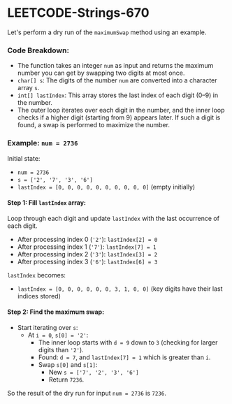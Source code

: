 # LEETCODE-Strings-670
Let's perform a dry run of the `maximumSwap` method using an example. 

### Code Breakdown:
- The function takes an integer `num` as input and returns the maximum number you can get by swapping two digits at most once.
- `char[] s`: The digits of the number `num` are converted into a character array `s`.
- `int[] lastIndex`: This array stores the last index of each digit (0–9) in the number.
- The outer loop iterates over each digit in the number, and the inner loop checks if a higher digit (starting from 9) appears later. If such a digit is found, a swap is performed to maximize the number.

### Example: `num = 2736`

Initial state:
- `num = 2736`
- `s = ['2', '7', '3', '6']`
- `lastIndex = [0, 0, 0, 0, 0, 0, 0, 0, 0, 0]` (empty initially)

#### Step 1: Fill `lastIndex` array:
Loop through each digit and update `lastIndex` with the last occurrence of each digit.

- After processing index 0 (`'2'`): `lastIndex[2] = 0`
- After processing index 1 (`'7'`): `lastIndex[7] = 1`
- After processing index 2 (`'3'`): `lastIndex[3] = 2`
- After processing index 3 (`'6'`): `lastIndex[6] = 3`

`lastIndex` becomes:
- `lastIndex = [0, 0, 0, 0, 0, 0, 3, 1, 0, 0]` (key digits have their last indices stored)

#### Step 2: Find the maximum swap:
- Start iterating over `s`:
  - At `i = 0`, `s[0] = '2'`:
    - The inner loop starts with `d = 9` down to `3` (checking for larger digits than `'2'`).
    - Found: `d = 7`, and `lastIndex[7] = 1` which is greater than `i`.
    - Swap `s[0]` and `s[1]`: 
      - New `s = ['7', '2', '3', '6']`
      - Return `7236`.

So the result of the dry run for input `num = 2736` is `7236`.
